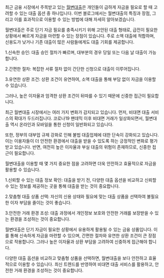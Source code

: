 <p>최근 금융 시장에서 주목받고 있는 <a href="https://ezloan.io/" target="_blank">월변대출</a>은 개인들이 급하게 자금을 필요로 할 때 고려할 수 있는 대출 옵션 중 하나입니다. 이번 블로그에서는 월변대출의 특징과 장점, 그리고 이를 효과적으로 이용할 수 있는 방법에 대해 자세히 알아보겠습니다.</p>

<p>월변대출은 주로 단기 자금 필요를 충족시키기 위해 고안된 대출 형태로, 급전이 필요한 상황에서 빠르게 자금을 마련할 수 있는 장점이 있습니다. 주로 소액 대출에 적합하며, 신용도가 낮거나 기존 대출이 많은 사람들에게도 대출 기회를 제공합니다.</p>

<p>1.신속한 승인: 대출 승인 절차가 빠르며, 대부분의 경우 당일 또는 다음 날 대출이 가능합니다.</p>
<p>2.간편한 절차: 복잡한 서류 절차 없이 간단한 신청으로 대출이 이루어집니다.</p>
<p>3.유연한 상환 조건: 상환 조건이 유연하여, 소액 대출을 통해 부담 없이 자금을 이용할 수 있습니다.</p>

<p>그러나, 높은 이자율과 엄격한 상환 조건이 뒤따를 수 있기 때문에 신중한 접근이 필요합니다.</p>

<p>최근 월변대출 시장에서는 여러 가지 변화가 감지되고 있습니다. 먼저, 비대면 대출 서비스의 확대가 두드러집니다. 코로나19 팬데믹 이후 비대면 거래가 일상화되면서, 월변대출 역시 온라인과 모바일을 통한 신청이 일반화되고 있습니다​.</p>

<p>또한, 정부의 대부업 규제 강화로 인해 불법 대출업체에 대한 단속이 강화되고 있습니다. 이는 이용자들이 더 안전한 환경에서 대출을 받을 수 있도록 하는 긍정적인 변화로 평가받고 있습니다. 반면, 여전히 높은 이자율과 부실 대출의 위험이 존재하므로, 신중한 접근이 필요합니다.</p>

<p>월변대출을 이용할 때 몇 가지 중요한 점을 고려하면 더욱 안전하고 효율적으로 자금을 활용할 수 있습니다.</p>
<p>1.신뢰할 수 있는 대출 정보 확인: 대출을 받기 전, 다양한 대출 옵션을 비교하고 신뢰할 수 있는 정보를 제공하는 곳을 통해 대출을 받는 것이 중요합니다.</p>
<p>2.맞춤형 대출 상품 선택: 자신의 신용 상태와 필요에 맞는 대출 상품을 선택하여 불필요한 이자 부담을 줄이는 것이 좋습니다.</p>
<p>3.안전한 거래 환경 조성: 대출 과정에서 개인정보 보호와 안전한 거래를 보장받을 수 있는 환경을 조성하는 것이 중요합니다.</p>

<p>월변대출은 단기 자금이 필요한 상황에서 유용하게 활용될 수 있는 금융 상품입니다. 이를 통해 신속하게 자금을 마련할 수 있으며, 간편한 절차와 유연한 상환 조건이 큰 장점으로 작용합니다. 그러나 높은 이자율과 상환 부담을 고려하여 신중하게 접근해야 합니다.</p>

<p>다양한 대출 옵션을 비교하고 맞춤형 상품을 선택하면, 월변대출을 보다 안전하고 효율적으로 이용할 수 있습니다. 최신 트렌드를 반영하여 비대면 대출 서비스를 활용하고, 안전한 거래 환경을 조성하는 것이 중요합니다.</p>
